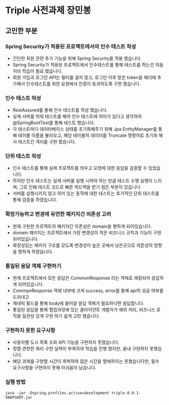 # Triple 사전과제 장민봉

## 고민한 부분

### Spring Security가 적용된 프로젝트에서의 인수 테스트 작성
- 간단한 회원 관련 추가 기능을 위해 Spring Security를 적용 했습니다.
- Spring Security가 적용된 프로젝트에서 인수테스트를 통해 테스트를 하는건 처음이라 학습이 필요 했습니다.
- 회원 가입과 로그인 API는 필터를 걸지 않고, 로그인 이후 받은 token을 헤더에 추가해서 인수테스트를 위한 요청에서 인증이 동과하도록 구현 했습니다. 


### 인수 테스트 작성
- RestAssured를 통해 인수 테스트를 작성 했습니다.
- 실제 서버를 띄워 테스트를 해야 인수 테스트에 의미가 있다고 생각하여 @SpringBootTest를 통해 테스트 했습니다.
- 각 테스트마다 데이터베이스 상태를 초기화해주기 위해 Jpa EntityManager를 통해 테이블 이름을 불러오고, 해당 테이블의 데이터를 Truncate 명령어로 초기화 해서 테스트간 격리를 구현 했습니다.


### 단위 테스트 작성
- 인수 테스트를 통해 실제 프로젝트를 띄우고 요청에 대한 응답을 검증할 수 있었습니다.
- 하지만 인수 테스트는 실제 서버를 실행 시켜야 하는 만큼 테스트 수행 실행이 느리며, 그로 인해 테스트 코드로 빠른 피드백을 받기 힘든 부분이 있습니다.
- 서버를 실행시키지 않고 의미 있는 동작에 대한 테스트는 추가적인 단위 테스트를 통해 검증을 하였습니다.


### 확장가능하고 변경에 유연한 패키지간 의존성 고려
- 현재 구현한 프로젝트의 패키지간 의존성은 domain을 향하게 되어있습니다.
- domain 패키지는 프로젝트에서 가장 변경성이 적은 비즈니스 규칙과 기능이 구현 되어있습니다.
- 확장성있는 패키지 구조를 갖도록 변경성이 높은 곳에서 낮은곳으로 의존성의 방향을 향하게 하였습니다. 


### 통일된 응답 객체 구현하기
- 현재 프로젝트에서 모든 응답은 CommonResponse 라는 객체로 래핑되어 응답하게 되어있습니다.
- CommpnResponse 객체 내부에 크게 success, error를 통해 api의 성공 여부를 드러내고
- 제네릭 필드를 통해 body에 들어갈 응답 객체가 필요하다면 응답합니다.
- 통일된 응답을 통해 협업과정에 있는 클라이언트 개발자가 예외 처리, 비즈니스 로직을 일관성 있게 구현 하기 쉽게 고민 했습니다.


### 구현하지 못한 요구사항
- 사용자별 도시 목록 조회 API 기능을 구현하지 못했습니다.
- 정렬 관련한 쿼리 구현 실력이 부족하여 학습을 진행 했지만, 끝내 구현하지 못했습니다.
- 해당 과제를 구현할 시간이 촉박하여 많은 시간을 할애하지는 못했습니다만, 필수 요구사항을 구현하지 못해 아쉬움이 남습니다.

### 실행 방법
```
java -jar -Dspring.profiles.active=development triple-0.0.1-SNAPSHOT.jar
```
